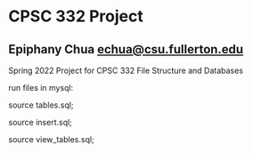 CPSC 332 Project
==============
Epiphany Chua
echua@csu.fullerton.edu
--------------
Spring 2022 Project for CPSC 332 File Structure and Databases

run files in mysql:

source tables.sql;

source insert.sql;

source view_tables.sql;
